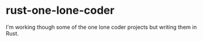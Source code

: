 # rust-one-lone-coder
I'm working though some of the one lone coder projects but writing them in Rust. 
